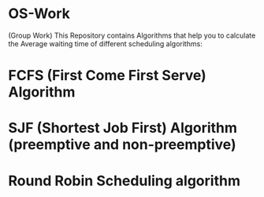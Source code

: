 # OS-Work
(Group Work)
This Repository contains Algorithms that help you to calculate the Average waiting time of different scheduling algorithms:
# FCFS (First Come First Serve) Algorithm
# SJF (Shortest Job First) Algorithm (preemptive and non-preemptive)
# Round Robin Scheduling algorithm
